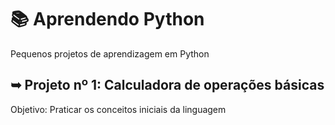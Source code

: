 #  📚 Aprendendo Python
Pequenos projetos de aprendizagem em Python

## ➥ Projeto nº 1: Calculadora de operações básicas
Objetivo: Praticar os conceitos iniciais da linguagem
